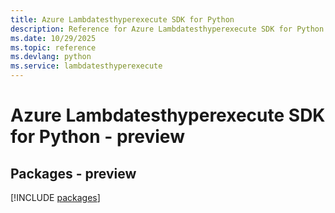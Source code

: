 ```yaml
---
title: Azure Lambdatesthyperexecute SDK for Python
description: Reference for Azure Lambdatesthyperexecute SDK for Python
ms.date: 10/29/2025
ms.topic: reference
ms.devlang: python
ms.service: lambdatesthyperexecute
---
```

# Azure Lambdatesthyperexecute SDK for Python - preview
## Packages - preview
[!INCLUDE [packages](lambdatesthyperexecute-index.md)]